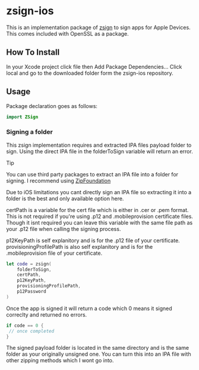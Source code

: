 # zsign-ios
This is an implementation package of [zsign](https://github.com/zhlynn/zsign) to sign apps for Apple Devices. This comes included with OpenSSL as a package.

## How To Install
In your Xcode project click file then Add Package Dependencies...
Click local and go to the downloaded folder form the zsign-ios repository.

## Usage
Package declaration goes as follows:
```swift
import ZSign
```

### Signing a folder
This zsign implementation requires and extracted IPA files payload folder to sign. Using the direct IPA file in the folderToSign variable will return an error.

> [!TIP]
> You can use third party packages to extract an IPA file into a folder for signing. I recommend using [ZipFoundation](https://github.com/weichsel/ZIPFoundation.git)

Due to iOS limitations you cant directly sign an IPA file so extracting it into a folder is the best and only available option here.

certPath is a variable for the cert file which is either in .cer or .pem format. This is not required if you're using .p12 and .mobileprovision certificate files. Though it isnt required you can leave this variable with the same file path as your .p12 file when calling the signing process.

p12KeyPath is self explanitory and is for the .p12 file of your certificate.
provisioningProfilePath is also self explanitory and is for the .mobileprovision file of your certificate.

```swift
let code = zsign(
    folderToSign,
    certPath,
    p12KeyPath,
    provisioningProfilePath,
    p12Password
)
```
Once the app is signed it will return a code which 0 means it signed correclty and returned no errors.

```swift
if code == 0 {
 // once completed
}
```

The signed payload folder is located in the same directory and is the same folder as your originally unsigned one. You can turn this into an IPA file with other zipping methods which I wont go into.
